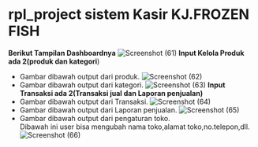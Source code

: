 # rpl_project sistem Kasir KJ.FROZEN FISH

**Berikut Tampilan Dashboardnya**
![Screenshot (61)](https://github.com/ferdycuy/rpl_project/assets/115714443/21de9c79-379e-4921-b839-48884b3248a0)
**Input Kelola Produk ada 2(produk dan kategori**)
- Gambar dibawah output dari produk.
![Screenshot (62)](https://github.com/ferdycuy/rpl_project/assets/115714443/088d180c-e2bc-4203-9297-6df11349f742)
- Gambar dibawah output dari kategori.
![Screenshot (63)](https://github.com/ferdycuy/rpl_project/assets/115714443/7c395ad0-f8aa-4d63-ad15-d2b60b36e8db)
**Input Transaksi ada 2(Transaksi jual dan Laporan penjualan)**
- Gambar dibawah output dari Transaksi.
![Screenshot (64)](https://github.com/ferdycuy/rpl_project/assets/115714443/dee7d0ce-ed91-4e99-a824-312935590314)
- Gambar dibawah output dari Laporan penjualan.
![Screenshot (65)](https://github.com/ferdycuy/rpl_project/assets/115714443/c6a09516-e9cb-4727-b07e-e2aa878a4d39)
- Gambar dibawah output dari pengaturan toko.</br>
Dibawah ini user bisa mengubah nama toko,alamat toko,no.telepon,dll.
![Screenshot (66)](https://github.com/ferdycuy/rpl_project/assets/115714443/16b92b2e-9d03-4a2b-ad41-1557a388a775)




